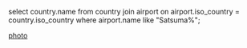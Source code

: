 select country.name
from country
join airport on airport.iso_country = country.iso_country
where airport.name like "Satsuma%";

[photo](ex5_q1_photo.png)